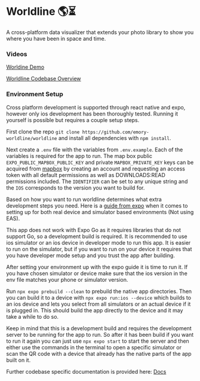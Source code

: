 # Worldline 🌎⏳
A cross-platform data visualizer that extends your photo library to show you where you have been in space and time.

### Videos
[Worldine Demo](https://youtu.be/mvTwVRXcJ_Q)

[Worldline Codebase Overview](https://youtu.be/UIzN5dq0STs)

### Environment Setup
Cross platform development is supported through react native and expo, however only ios development has been thoroughly tested. Running it yourself is possible but requires a couple setup steps. 

First clone the repo `git clone https://github.com/emory-worldline/worldline` and install all dependencies with `npm install`.

Next create a `.env` file with the variables from `.env.example`. Each of the variables is required for the app to run. The map box public `EXPO_PUBLIC_MAPBOX_PUBLIC_KEY` and private `MAPBOX_PRIVATE_KEY` keys can be acquired from [mapbox](https://console.mapbox.com/account/access-tokens/) by creating an account and requesting an access token with all default permissions as well as DOWNLOADS:READ permissions included. The `IDENTIFIER` can be set to any unique string and the `IOS` corresponds to the version you want to build for.

Based on how you want to run worldline determines what extra development steps you need. Here is a [guide from expo](https://docs.expo.dev/get-started/set-up-your-environment/?mode=development-build&platform=ios&device=simulated&buildEnv=local) when it comes to setting up for both real device and simulator based environments (Not using EAS).

This app does not work with Expo Go as it requires libraries that do not support Go, so a development build is required. It is recommended to use ios simulator or an ios device in developer mode to run this app. It is easier to run on the simulator, but if you want to run on your device it requires that you have developer mode setup and you trust the app after building.

After setting your environment up with the expo guide it is time to run it. If you have chosen simulator or device make sure that the ios version in the env file matches your phone or simulator version.

Run `npx expo prebuild --clean` to prebuild the native app directories. Then you can build it to a device with `npx expo run:ios --device` which builds to an ios device and lets you select from all simulators or an actual device if it is plugged in. This should build the app directly to the device and it may take a while to do so.

Keep in mind that this is a development build and requires the development server to be running for the app to run. So after it has been build if you want to run it again you can just use `npx expo start` to start the server and then either use the commands in the terminal to open a specific simulator or scan the QR code with a device that already has the native parts of the app built on it.

Further codebase specific documentation is provided here:
[Docs](Docs.md)